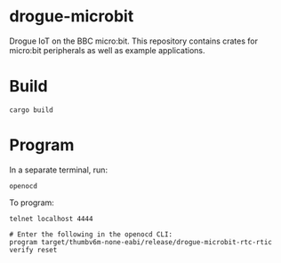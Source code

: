 # drogue-microbit

Drogue IoT on the BBC micro:bit. This repository contains crates for micro:bit peripherals as well
as example applications.

# Build

```
cargo build
```

# Program

In a separate terminal, run:

```
openocd
```

To program:

```
telnet localhost 4444

# Enter the following in the openocd CLI:
program target/thumbv6m-none-eabi/release/drogue-microbit-rtc-rtic verify reset
```
